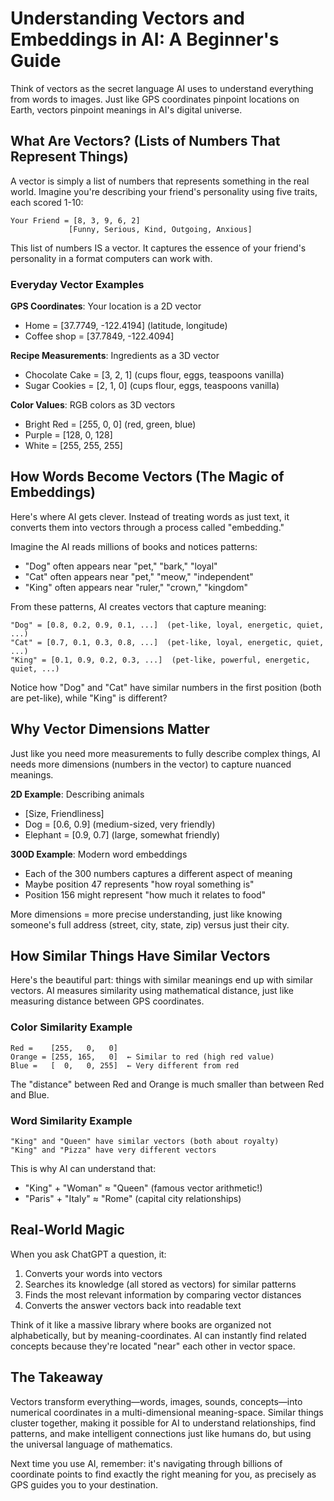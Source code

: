 # Understanding Vectors and Embeddings in AI: A Beginner's Guide

Think of vectors as the secret language AI uses to understand everything from words to images. Just like GPS coordinates pinpoint locations on Earth, vectors pinpoint meanings in AI's digital universe.

## What Are Vectors? (Lists of Numbers That Represent Things)

A vector is simply a list of numbers that represents something in the real world. Imagine you're describing your friend's personality using five traits, each scored 1-10:

```
Your Friend = [8, 3, 9, 6, 2]
             [Funny, Serious, Kind, Outgoing, Anxious]
```

This list of numbers IS a vector. It captures the essence of your friend's personality in a format computers can work with.

### Everyday Vector Examples

**GPS Coordinates**: Your location is a 2D vector
- Home = [37.7749, -122.4194] (latitude, longitude)
- Coffee shop = [37.7849, -122.4094]

**Recipe Measurements**: Ingredients as a 3D vector
- Chocolate Cake = [3, 2, 1] (cups flour, eggs, teaspoons vanilla)
- Sugar Cookies = [2, 1, 0] (cups flour, eggs, teaspoons vanilla)

**Color Values**: RGB colors as 3D vectors
- Bright Red = [255, 0, 0] (red, green, blue)
- Purple = [128, 0, 128]
- White = [255, 255, 255]

## How Words Become Vectors (The Magic of Embeddings)

Here's where AI gets clever. Instead of treating words as just text, it converts them into vectors through a process called "embedding."

Imagine the AI reads millions of books and notices patterns:
- "Dog" often appears near "pet," "bark," "loyal"
- "Cat" often appears near "pet," "meow," "independent"
- "King" often appears near "ruler," "crown," "kingdom"

From these patterns, AI creates vectors that capture meaning:

```
"Dog" = [0.8, 0.2, 0.9, 0.1, ...]  (pet-like, loyal, energetic, quiet, ...)
"Cat" = [0.7, 0.1, 0.3, 0.8, ...]  (pet-like, loyal, energetic, quiet, ...)
"King" = [0.1, 0.9, 0.2, 0.3, ...]  (pet-like, powerful, energetic, quiet, ...)
```

Notice how "Dog" and "Cat" have similar numbers in the first position (both are pet-like), while "King" is different?

## Why Vector Dimensions Matter

Just like you need more measurements to fully describe complex things, AI needs more dimensions (numbers in the vector) to capture nuanced meanings.

**2D Example**: Describing animals
- [Size, Friendliness]
- Dog = [0.6, 0.9] (medium-sized, very friendly)
- Elephant = [0.9, 0.7] (large, somewhat friendly)

**300D Example**: Modern word embeddings
- Each of the 300 numbers captures a different aspect of meaning
- Maybe position 47 represents "how royal something is"
- Position 156 might represent "how much it relates to food"

More dimensions = more precise understanding, just like knowing someone's full address (street, city, state, zip) versus just their city.

## How Similar Things Have Similar Vectors

Here's the beautiful part: things with similar meanings end up with similar vectors. AI measures similarity using mathematical distance, just like measuring distance between GPS coordinates.

### Color Similarity Example
```
Red =    [255,   0,   0]
Orange = [255, 165,   0]  ← Similar to red (high red value)
Blue =   [  0,   0, 255]  ← Very different from red
```

The "distance" between Red and Orange is much smaller than between Red and Blue.

### Word Similarity Example
```
"King" and "Queen" have similar vectors (both about royalty)
"King" and "Pizza" have very different vectors
```

This is why AI can understand that:
- "King" + "Woman" ≈ "Queen" (famous vector arithmetic!)
- "Paris" + "Italy" ≈ "Rome" (capital city relationships)

## Real-World Magic

When you ask ChatGPT a question, it:
1. Converts your words into vectors
2. Searches its knowledge (all stored as vectors) for similar patterns
3. Finds the most relevant information by comparing vector distances
4. Converts the answer vectors back into readable text

Think of it like a massive library where books are organized not alphabetically, but by meaning-coordinates. AI can instantly find related concepts because they're located "near" each other in vector space.

## The Takeaway

Vectors transform everything—words, images, sounds, concepts—into numerical coordinates in a multi-dimensional meaning-space. Similar things cluster together, making it possible for AI to understand relationships, find patterns, and make intelligent connections just like humans do, but using the universal language of mathematics.

Next time you use AI, remember: it's navigating through billions of coordinate points to find exactly the right meaning for you, as precisely as GPS guides you to your destination.